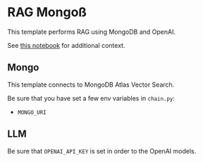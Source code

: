 # RAG Mongoß

This template performs RAG using MongoDB and OpenAI.

See [this notebook](https://colab.research.google.com/drive/1cr2HBAHyBmwKUerJq2if0JaNhy-hIq7I#scrollTo=TZp7_CBfxTOB) for additional context.

##  Mongo

This template connects to MongoDB Atlas Vector Search.

Be sure that you have set a few env variables in `chain.py`:

* `MONGO_URI`

##  LLM

Be sure that `OPENAI_API_KEY` is set in order to the OpenAI models.
